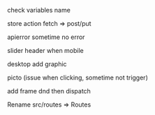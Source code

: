 check variables name

store action fetch => post/put

apierror sometime no error

slider header when mobile

desktop add graphic

picto (issue when clicking, sometime not trigger)

add frame dnd then dispatch

Rename src/routes => Routes
